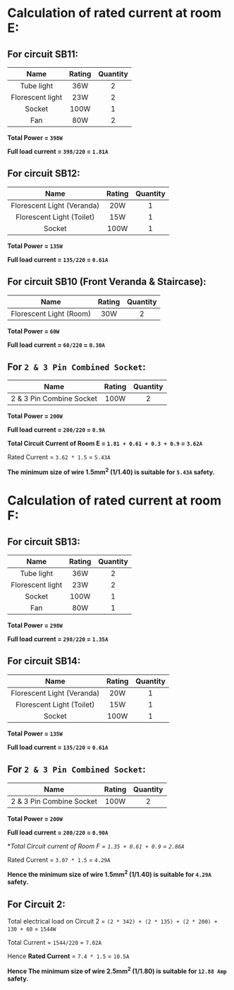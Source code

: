 # Calculation of rated current at room E:

For circuit SB11:
----------------

|       Name       | Rating | Quantity |
|:----------------:|:------:|:--------:|
|    Tube light    |   36W  |     2    |
| Florescent light |   23W  |     2    |
|      Socket      |  100W  |     1    |
|        Fan       |   80W  |     2    |

**Total Power = `398W`**

**Full load current = `398/220` = `1.81A`**

For circuit SB12:
-----------------

|            Name            | Rating | Quantity |
|:--------------------------:|:------:|:--------:|
| Florescent Light (Veranda) |   20W  |     1    |
|  Florescent Light (Toilet) |   15W  |     1    |
|           Socket           |  100W  |     1    |

**Total Power = `135W`**

**Full load current = `135/220` = `0.61A`**

For circuit SB10 (Front Veranda & Staircase):
---------------------------------------------

|            Name           | Rating | Quantity |
|:-------------------------:|:------:|:--------:|
|  Florescent Light (Room)  |   30W  |     2    |

**Total Power = `60W`**

**Full load current = `60/220` = `0.30A`**

For `2 & 3 Pin Combined Socket`:
--------------------------------

|            Name           | Rating | Quantity |
|:-------------------------:|:------:|:--------:|
|  2 & 3 Pin Combine Socket |  100W  |     2    |

**Total Power = `200W`**

**Full load current = `200/220` = `0.9A`**

**Total Circuit Current of Room E = `1.81 + 0.61 + 0.3 + 0.9` = `3.62A`**

Rated Current = `3.62 * 1.5` = `5.43A`

**The minimum size of wire 1.5mm<sup>2</sup> (1/1.40) is suitable for `5.43A` safety.**

# Calculation of rated current at room F:

For circuit SB13:
----------------

|       Name       | Rating | Quantity |
|:----------------:|:------:|:--------:|
|    Tube light    |   36W  |     2    |
| Florescent light |   23W  |     2    |
|      Socket      |  100W  |     1    |
|        Fan       |   80W  |     1    |

**Total Power = `298W`**

**Full load current = `298/220` = `1.35A`**

For circuit SB14:
----------------

|            Name            | Rating | Quantity |
|:--------------------------:|:------:|:--------:|
| Florescent Light (Veranda) |   20W  |     1    |
|  Florescent Light (Toilet) |   15W  |     1    |
|           Socket           |  100W  |     1    |

**Total Power = `135W`**

**Full load current = `135/220` = `0.61A`**

For `2 & 3 Pin Combined Socket`:
--------------------------------

|            Name            | Rating | Quantity |
|:--------------------------:|:------:|:--------:|
|  2 & 3 Pin Combine Socket  |  100W  |     2    |

**Total Power = `200W`**

**Full load current = `200/220` = `0.90A`**

**Total Circuit current of Room F = `1.35 + 0.61 + 0.9` = `2.86A`*

Rated Current = `3.07 * 1.5` = `4.29A`

**Hence the minimum size of wire 1.5mm<sup>2</sup> (1/1.40) is suitable for `4.29A` safety.**

For Circuit 2:
--------------

Total electrical load on Circuit 2 = `(2 * 342) + (2 * 135) + (2 * 200) + 130 + 60` = `1544W`

Total Current = `1544/220` = `7.02A`

Hence **Rated Current** = `7.4 * 1.5` = `10.5A`

**Hence The minimum size of wire 2.5mm<sup>2</sup> (1/1.80) is suitable for `12.88 Amp` safety.**
